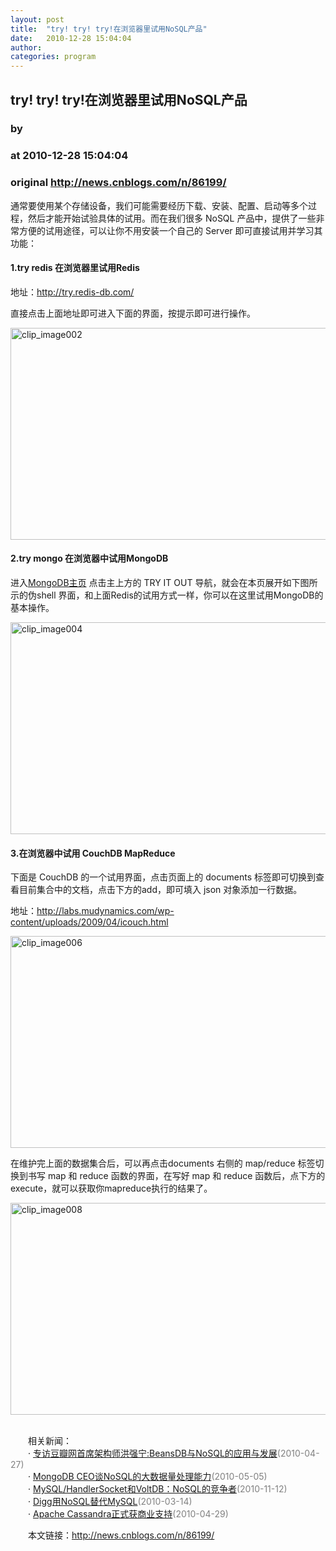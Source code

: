 ```yaml
---
layout: post
title:  "try! try! try!在浏览器里试用NoSQL产品"
date:   2010-12-28 15:04:04
author: 
categories: program
---
```


## try! try! try!在浏览器里试用NoSQL产品
### by 
### at 2010-12-28 15:04:04
### original <http://news.cnblogs.com/n/86199/>

<p>通常要使用某个存储设备，我们可能需要经历下载、安装、配置、启动等多个过程，然后才能开始试验具体的试用。而在我们很多 NoSQL 产品中，提供了一些非常方便的试用途径，可以让你不用安装一个自己的 Server 即可直接试用并学习其功能：</p>
<h4>1.try redis 在浏览器里试用Redis</h4>
<p>地址：<a href="http://try.redis-db.com/">http://try.redis-db.com/</a></p>
<p>直接点击上面地址即可进入下面的界面，按提示即可进行操作。</p>
<p><a href="http://blog.nosqlfan.com/wp-content/uploads/2010/12/Try-Redis.png"><img style="display:block;float:none;margin-left:auto;margin-right:auto;border:0px" title="Try Redis" src="http://pic003.cnblogs.com/2010/34358/201012/20101228145924850.gif" border="0" alt="clip_image002" width="599" height="339"></a></p>
<h4>2.try mongo 在浏览器中试用MongoDB</h4>
<p>进入<a href="http://www.mongodb.org/">MongoDB主页</a> 点击主上方的 TRY IT OUT 导航，就会在本页展开如下图所示的伪shell 界面，和上面Redis的试用方式一样，你可以在这里试用MongoDB的基本操作。</p>
<p><a href="http://blog.nosqlfan.com/wp-content/uploads/2010/12/MongoDB.png"><img style="display:block;float:none;margin-left:auto;margin-right:auto;border:0px" title="MongoDB" src="http://pic003.cnblogs.com/2010/34358/201012/20101228145925777.gif" border="0" alt="clip_image004" width="599" height="339"></a></p>
<h4>3.在浏览器中试用 CouchDB MapReduce</h4>
<p>下面是 CouchDB 的一个试用界面，点击页面上的 documents 标签即可切换到查看目前集合中的文档，点击下方的add，即可填入 json 对象添加一行数据。</p>
<p>地址：<a href="http://labs.mudynamics.com/wp-content/uploads/2009/04/icouch.html">http://labs.mudynamics.com/wp-content/uploads/2009/04/icouch.html</a></p>
<p><a href="http://blog.nosqlfan.com/wp-content/uploads/2010/12/Interactive-CouchDB-Mu-Dynamics.png"><img style="display:block;float:none;margin-left:auto;margin-right:auto;border:0px" title="Interactive CouchDB | Mu Dynamics" src="http://pic003.cnblogs.com/2010/34358/201012/2010122814592835.gif" border="0" alt="clip_image006" width="608" height="339"></a></p>
<p>在维护完上面的数据集合后，可以再点击documents 右侧的 map/reduce 标签切换到书写 map 和 reduce 函数的界面，在写好 map 和 reduce 函数后，点下方的execute，就可以获取你mapreduce执行的结果了。</p>
<p><a href="http://blog.nosqlfan.com/wp-content/uploads/2010/12/Interactive-CouchDB-Mu-Dynamics2.png"><img style="display:block;float:none;margin-left:auto;margin-right:auto;border:0px" title="Interactive CouchDB | Mu Dynamics2" src="http://pic003.cnblogs.com/2010/34358/201012/20101228145929621.gif" border="0" alt="clip_image008" width="608" height="339"></a></p><p><br>　　相关新闻：<br>　　· <a href="http://news.cnblogs.com/n/62841/">专访豆瓣网首席架构师洪强宁:BeansDB与NoSQL的应用与发展</a><span style="color:gray">(2010-04-27)</span><br>　　· <a href="http://news.cnblogs.com/n/63468/">MongoDB CEO谈NoSQL的大数据量处理能力</a><span style="color:gray">(2010-05-05)</span><br>　　· <a href="http://news.cnblogs.com/n/80854/">MySQL/HandlerSocket和VoltDB：NoSQL的竞争者</a><span style="color:gray">(2010-11-12)</span><br>　　· <a href="http://news.cnblogs.com/n/58689/">Digg用NoSQL替代MySQL</a><span style="color:gray">(2010-03-14)</span><br>　　· <a href="http://news.cnblogs.com/n/63097/">Apache Cassandra正式获商业支持</a><span style="color:gray">(2010-04-29)</span><br></p><p>　　本文链接：<a href="http://news.cnblogs.com/n/86199/">http://news.cnblogs.com/n/86199/</a></p><img src="http://news.cnblogs.com/news/rssclick.aspx?id=86199" width="1" height="1" alt="">